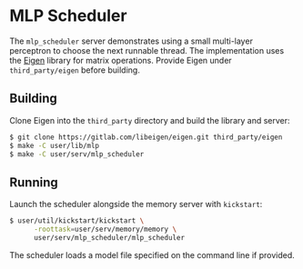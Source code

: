 # MLP Scheduler

The `mlp_scheduler` server demonstrates using a small multi-layer
perceptron to choose the next runnable thread.  The implementation uses
the [Eigen](https://eigen.tuxfamily.org/) library for matrix operations.
Provide Eigen under `third_party/eigen` before building.

## Building

Clone Eigen into the `third_party` directory and build the library and
server:

```bash
$ git clone https://gitlab.com/libeigen/eigen.git third_party/eigen
$ make -C user/lib/mlp
$ make -C user/serv/mlp_scheduler
```

## Running

Launch the scheduler alongside the memory server with `kickstart`:

```bash
$ user/util/kickstart/kickstart \
      -roottask=user/serv/memory/memory \
      user/serv/mlp_scheduler/mlp_scheduler
```

The scheduler loads a model file specified on the command line if
provided.
